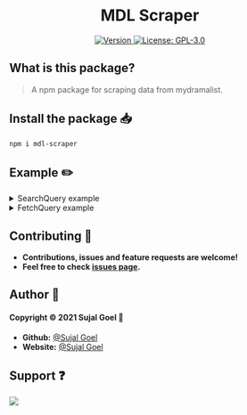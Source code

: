 <h1 align="center">MDL Scraper</h1>
<p align="center">
  <a href="https://www.npmjs.com/package/mdl-scraper" target="_blank">
    <img alt="Version" src="https://img.shields.io/npm/v/mdl-scraper.svg?style=flat-square">
  </a>
  <a href="https://github.com/sujalgoel/mdl-scraper/blob/master/LICENSE" target="_blank">
    <img alt="License: GPL-3.0" src="https://img.shields.io/github/license/sujalgoel/mdl-scraper?style=flat-square" />
  </a>
</p>

## What is this package?

> A npm package for scraping data from mydramalist.

## Install the package 📥

```sh
npm i mdl-scraper
```

## Example ✏️

<details>
<summary>SearchQuery example</summary>

```js
const { mdl } = require("mdl-scraper");

mdl.SearchQuery("song-joong-ki").then((data) => {
  console.log(data);
});
```

### Example Response

```json
{
   "dramas":[
      {
         "slug":"40775-i-m-real-song-joong-ki",
         "url":"https://mydramalist.com/40775-i-m-real-song-joong-ki",
         "thumb":"https://i.mydramalist.com/RZREzs.jpg?v=1",
         "mdl_id":"mdl-40775",
         "title":"I'm Real Song Joong Ki",
         "ranking":"#8857",
         "type":"Korean TV Show",
         "year":"2011",
         "series":"2 episodes"
      }
   ],
   "people":[
      {
         "slug":"people/431-song-joong-ki",
         "url":"https://mydramalist.com/people/431-song-joong-ki",
         "thumb":"https://i.mydramalist.com/1kymd_5v.jpg",
         "name":"Song Joong Ki",
         "nationality":"South Korean"
      }
   ]
}
```

</details>

<details>
<summary>FetchQuery example</summary>

```js
const { mdl } = require("mdl-scraper");

mdl.FetchQuery("61371-vincenzo").then((data) => {
  console.log(data);
});
```

### Example Response

```json
{
   "title":"Vincenzo",
   "rating":9,
   "poster":"https://i.mydramalist.com/vAnBe_4c.jpg?v=1",
   "synopsis":"At the age of eight, Park Joo Hyeong went to Italy after being adopted. Now an adult, he is known as Vincenzo Cassano to the Mafia, who employ him as a consigliere. Because mafia factions are at war with each other, he flees to South Korea, where he gets involved with Lawyer Hong Cha Young. She is the type of attorney who will do anything to win a case. Now back at his motherland, he gives an unrivaled conglomerate a taste of its own medicine with a side of justice.(Source: Netflix, AsianWiki) his motherland, he gives an unrivaled conglomerate a taste of its own medicine with a side of justice.(Source: Netflix, AsianWiki)",
   "cast":[
      {
         "slug":"people/431-song-joong-ki",
         "name":"Song Joong Ki",
         "url":"https://mydramalist.com/people/431-song-joong-ki"
      },
      {
         "slug":"people/18974-jeon-yeo-bin",
         "name":"Jeon Yeo Bin",
         "url":"https://mydramalist.com/people/18974-jeon-yeo-bin"
      },
      {
         "slug":"people/423-ok-taec-yeon",
         "name":"Ok Taec Yeon",
         "url":"https://mydramalist.com/people/423-ok-taec-yeon"
      },
      {
         "slug":"people/3264-kim-yeo-jin",
         "name":"Kim Yeo Jin",
         "url":"https://mydramalist.com/people/3264-kim-yeo-jin"
      },
      {
         "slug":"people/5409-jo-han-chul",
         "name":"Jo Han Chul",
         "url":"https://mydramalist.com/people/5409-jo-han-chul"
      },
      {
         "slug":"people/5101-kwak-dong-yeon",
         "name":"Kwak Dong Yeon",
         "url":"https://mydramalist.com/people/5101-kwak-dong-yeon"
      }
   ],
   "trailer":[
      "https://mydramalist.com/61371-vincenzo/trailers/21661",
      "https://mydramalist.com/61371-vincenzo/trailers/21721",
      "https://mydramalist.com/61371-vincenzo/trailers/21883",
      "https://mydramalist.com/61371-vincenzo/trailers/22067"
   ],
   "details":{
      "country":"South Korea",
      "type":"Drama",
      "episodes":"20",
      "aired":"Feb 20, 2021 - May  2, 2021",
      "aired_on":"Saturday, Sunday",
      "original_network":"tvN  Netflix  Netflix  Netflix  Netflix",
      "duration":"1 hr. 25 min.",
      "score":"9.0 (scored by 18,530 users)",
      "ranked":"#19",
      "popularity":"#103",
      "content_rating":"15+ - Teens 15 or older",
      "watchers":"38,095",
      "favorites":"0"
   },
   "others":{
      "native_title":"빈센조",
      "also_known_as":"Binsenjo",
      "screenwriter":"Park Jae Bum",
      "director":"Kim Hee Won",
      "genres":"Comedy,  Law,  Romance,  Crime,  Drama",
      "tags":"Lawyer,   Smart Male Lead,   Mafia,   Eccentric Female Lead,   Competent Protagonist,   Suspense,   Charming Male Lead,   Father-Daughter Relationship,   Injustice,   Funny Female Lead  (Vote or add tags)"
   }
}
```

</details>

## Contributing 🤝

- **Contributions, issues and feature requests are welcome!**
- **Feel free to check <a id="href" href="https://github.com/sujalgoel/mdl-scraper/issues" target="_blank">issues page</a>.**

## Author 💖

#### **Copyright © 2021 Sujal Goel** 👤

- **Github:** [@Sujal Goel](https://github.com/sujalgoel)
- **Website:** [@Sujal Goel](https://sujalgoel.ml)

## Support ❓
<a href="https://discord.gg/2SUybzb"><img src="https://invidget.switchblade.xyz/2SUybzb"></a>